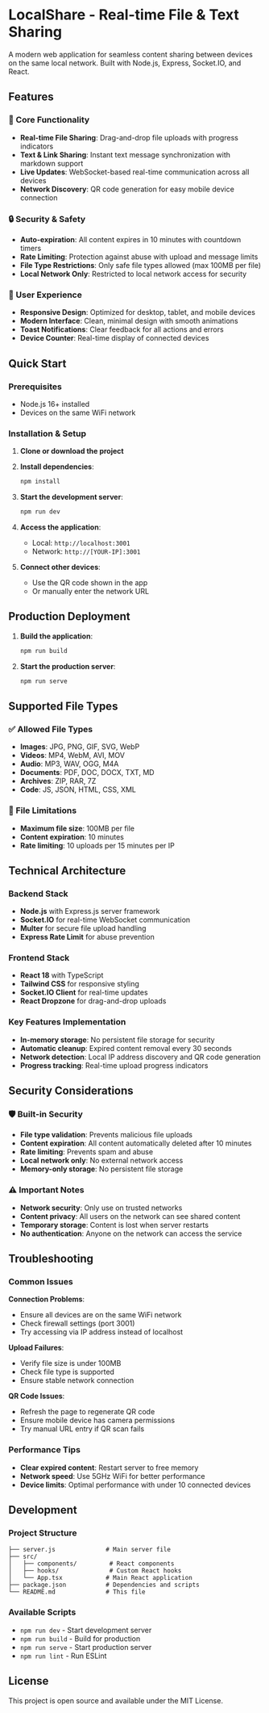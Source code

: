 # LocalShare - Real-time File & Text Sharing

A modern web application for seamless content sharing between devices on the same local network. Built with Node.js, Express, Socket.IO, and React.

## Features

### 🚀 Core Functionality
- **Real-time File Sharing**: Drag-and-drop file uploads with progress indicators
- **Text & Link Sharing**: Instant text message synchronization with markdown support
- **Live Updates**: WebSocket-based real-time communication across all devices
- **Network Discovery**: QR code generation for easy mobile device connection

### 🔒 Security & Safety
- **Auto-expiration**: All content expires in 10 minutes with countdown timers
- **Rate Limiting**: Protection against abuse with upload and message limits
- **File Type Restrictions**: Only safe file types allowed (max 100MB per file)
- **Local Network Only**: Restricted to local network access for security

### 🎨 User Experience
- **Responsive Design**: Optimized for desktop, tablet, and mobile devices
- **Modern Interface**: Clean, minimal design with smooth animations
- **Toast Notifications**: Clear feedback for all actions and errors
- **Device Counter**: Real-time display of connected devices

## Quick Start

### Prerequisites
- Node.js 16+ installed
- Devices on the same WiFi network

### Installation & Setup

1. **Clone or download the project**
2. **Install dependencies**:
   ```bash
   npm install
   ```

3. **Start the development server**:
   ```bash
   npm run dev
   ```

4. **Access the application**:
   - Local: `http://localhost:3001`
   - Network: `http://[YOUR-IP]:3001`

5. **Connect other devices**:
   - Use the QR code shown in the app
   - Or manually enter the network URL

## Production Deployment

1. **Build the application**:
   ```bash
   npm run build
   ```

2. **Start the production server**:
   ```bash
   npm run serve
   ```

## Supported File Types

### ✅ Allowed File Types
- **Images**: JPG, PNG, GIF, SVG, WebP
- **Videos**: MP4, WebM, AVI, MOV
- **Audio**: MP3, WAV, OGG, M4A
- **Documents**: PDF, DOC, DOCX, TXT, MD
- **Archives**: ZIP, RAR, 7Z
- **Code**: JS, JSON, HTML, CSS, XML

### 📏 File Limitations
- **Maximum file size**: 100MB per file
- **Content expiration**: 10 minutes
- **Rate limiting**: 10 uploads per 15 minutes per IP

## Technical Architecture

### Backend Stack
- **Node.js** with Express.js server framework
- **Socket.IO** for real-time WebSocket communication
- **Multer** for secure file upload handling
- **Express Rate Limit** for abuse prevention

### Frontend Stack
- **React 18** with TypeScript
- **Tailwind CSS** for responsive styling
- **Socket.IO Client** for real-time updates
- **React Dropzone** for drag-and-drop uploads

### Key Features Implementation
- **In-memory storage**: No persistent file storage for security
- **Automatic cleanup**: Expired content removal every 30 seconds
- **Network detection**: Local IP address discovery and QR code generation
- **Progress tracking**: Real-time upload progress indicators

## Security Considerations

### 🛡️ Built-in Security
- **File type validation**: Prevents malicious file uploads
- **Content expiration**: All content automatically deleted after 10 minutes
- **Rate limiting**: Prevents spam and abuse
- **Local network only**: No external network access
- **Memory-only storage**: No persistent file storage

### ⚠️ Important Notes
- **Network security**: Only use on trusted networks
- **Content privacy**: All users on the network can see shared content
- **Temporary storage**: Content is lost when server restarts
- **No authentication**: Anyone on the network can access the service

## Troubleshooting

### Common Issues

**Connection Problems**:
- Ensure all devices are on the same WiFi network
- Check firewall settings (port 3001)
- Try accessing via IP address instead of localhost

**Upload Failures**:
- Verify file size is under 100MB
- Check file type is supported
- Ensure stable network connection

**QR Code Issues**:
- Refresh the page to regenerate QR code
- Ensure mobile device has camera permissions
- Try manual URL entry if QR scan fails

### Performance Tips
- **Clear expired content**: Restart server to free memory
- **Network speed**: Use 5GHz WiFi for better performance
- **Device limits**: Optimal performance with under 10 connected devices

## Development

### Project Structure
```
├── server.js              # Main server file
├── src/
│   ├── components/         # React components
│   ├── hooks/              # Custom React hooks
│   └── App.tsx            # Main React application
├── package.json           # Dependencies and scripts
└── README.md              # This file
```

### Available Scripts
- `npm run dev` - Start development server
- `npm run build` - Build for production
- `npm run serve` - Start production server
- `npm run lint` - Run ESLint

## License

This project is open source and available under the MIT License.